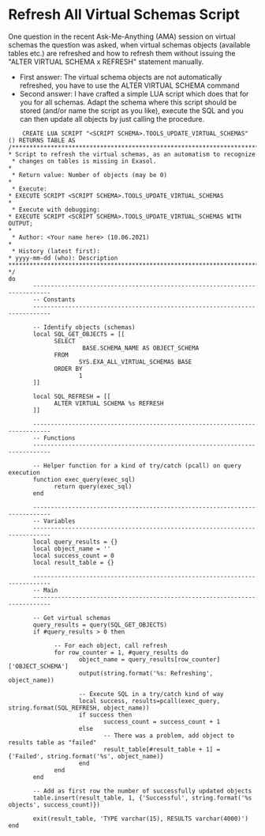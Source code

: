 # Refresh All Virtual Schemas Script

One question in the recent Ask-Me-Anything (AMA) session on virtual schemas the question was asked, when virtual schemas objects (available tables etc.) are refreshed and how to refresh them without issuing the "ALTER VIRTUAL SCHEMA x REFRESH" statement manually.
- First answer: The virtual schema objects are not automatically refreshed, you have to use the ALTER VIRTUAL SCHEMA command 
- Second answer: I have crafted a simple LUA script which does that for you for all schemas. Adapt the schema where this script should be stored (and/or name the script as you like), execute the SQL and you can then update all objects by just calling the procedure.
```
    CREATE LUA SCRIPT "<SCRIPT SCHEMA>.TOOLS_UPDATE_VIRTUAL_SCHEMAS" () RETURNS TABLE AS
/******************************************************************************
* Script to refresh the virtual schemas, as an automatism to recognize 
 * changes on tables is missing in Exasol.
*  
 * Return value: Number of objects (may be 0)
* 
 * Execute:
* EXECUTE SCRIPT <SCRIPT SCHEMA>.TOOLS_UPDATE_VIRTUAL_SCHEMAS
* 
 * Execute with debugging:
* EXECUTE SCRIPT <SCRIPT SCHEMA>.TOOLS_UPDATE_VIRTUAL_SCHEMAS WITH OUTPUT;
* 
 * Author: <Your name here> (10.06.2021)
* 
 * History (latest first):
* yyyy-mm-dd (who): Description
****************************************************************************** */
do
       ---------------------------------------------------------------------------
       -- Constants
       ---------------------------------------------------------------------------
       
       -- Identify objects (schemas)
       local SQL_GET_OBJECTS = [[
             SELECT 
                     BASE.SCHEMA_NAME AS OBJECT_SCHEMA
             FROM
                    SYS.EXA_ALL_VIRTUAL_SCHEMAS BASE              
             ORDER BY
                    1
       ]]
       
       local SQL_REFRESH = [[
             ALTER VIRTUAL SCHEMA %s REFRESH
       ]]
       
       ---------------------------------------------------------------------------
       -- Functions
       ---------------------------------------------------------------------------
       
       -- Helper function for a kind of try/catch (pcall) on query execution
       function exec_query(exec_sql)
             return query(exec_sql)
       end
       
       ---------------------------------------------------------------------------
       -- Variables
       ---------------------------------------------------------------------------
       local query_results = {}
       local object_name = ''
       local success_count = 0
       local result_table = {}
       
       ---------------------------------------------------------------------------
       -- Main
       ---------------------------------------------------------------------------
       
       -- Get virtual schemas
       query_results = query(SQL_GET_OBJECTS)
       if #query_results > 0 then
       
             -- For each object, call refresh
             for row_counter = 1, #query_results do
                    object_name = query_results[row_counter]['OBJECT_SCHEMA']
                    output(string.format('%s: Refreshing', object_name))
                    
                    -- Execute SQL in a try/catch kind of way
                    local success, results=pcall(exec_query, string.format(SQL_REFRESH, object_name)) 
                    if success then
                           success_count = success_count + 1
                    else
                           -- There was a problem, add object to results table as "failed"
                           result_table[#result_table + 1] = {'Failed', string.format('%s', object_name)}
                    end                 
             end
       end
       
       -- Add as first row the number of successfully updated objects
       table.insert(result_table, 1, {'Successful', string.format('%s objects', success_count)})
       
       exit(result_table, 'TYPE varchar(15), RESULTS varchar(4000)')
end
```
